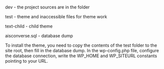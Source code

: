 dev - the project sources are in the folder

test - theme and inaccessible files for theme work

text-child - child theme

aisconverse.sql - database dump

To install the theme, you need to copy the contents of the test folder to the site root, then fill in the database dump. In the wp-config.php file, configure the database connection, write the WP_HOME and WP_SITEURL constants pointing to your URL.
